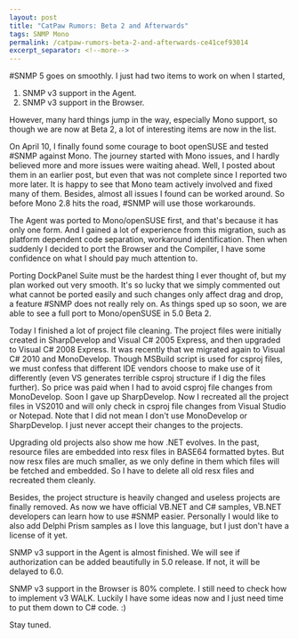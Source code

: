 ```yaml
---
layout: post
title: "CatPaw Rumors: Beta 2 and Afterwards"
tags: SNMP Mono
permalink: /catpaw-rumors-beta-2-and-afterwards-ce41cef93014
excerpt_separator: <!--more-->
---
```

#SNMP 5 goes on smoothly. I just had two items to work on when I started,

1. SNMP v3 support in the Agent.
1. SNMP v3 support in the Browser.

However, many hard things jump in the way, especially Mono support, so though we are now at Beta 2, a lot of interesting items are now in the list.
<!--more-->

On April 10, I finally found some courage to boot openSUSE and tested #SNMP against Mono. The journey started with Mono issues, and I hardly believed more and more issues were waiting ahead. Well, I posted about them in an earlier post, but even that was not complete since I reported two more later. It is happy to see that Mono team actively involved and fixed many of them. Besides, almost all issues I found can be worked around. So before Mono 2.8 hits the road, #SNMP will use those workarounds.

The Agent was ported to Mono/openSUSE first, and that's because it has only one form. And I gained a lot of experience from this migration, such as platform dependent code separation, workaround identification. Then when suddenly I decided to port the Browser and the Compiler, I have some confidence on what I should pay much attention to.

Porting DockPanel Suite must be the hardest thing I ever thought of, but my plan worked out very smooth. It's so lucky that we simply commented out what cannot be ported easily and such changes only affect drag and drop, a feature #SNMP does not really rely on. As things sped up so soon, we are able to see a full port to Mono/openSUSE in 5.0 Beta 2.

Today I finished a lot of project file cleaning. The project files were initially created in SharpDevelop and Visual C# 2005 Express, and then upgraded to Visual C# 2008 Express. It was recently that we migrated again to Visual C# 2010 and MonoDevelop. Though MSBuild script is used for csproj files, we must confess that different IDE vendors choose to make use of it differently (even VS generates terrible csproj structure if I dig the files further). So price was paid when I had to avoid csproj file changes from MonoDevelop. Soon I gave up SharpDevelop. Now I recreated all the project files in VS2010 and will only check in csproj file changes from Visual Studio or Notepad. Note that I did not mean I don't use MonoDevelop or SharpDevelop. I just never accept their changes to the projects.

Upgrading old projects also show me how .NET evolves. In the past, resource files are embedded into resx files in BASE64 formatted bytes. But now resx files are much smaller, as we only define in them which files will be fetched and embedded. So I have to delete all old resx files and recreated them cleanly.

Besides, the project structure is heavily changed and useless projects are finally removed. As now we have official VB.NET and C# samples, VB.NET developers can learn how to use #SNMP easier. Personally I would like to also add Delphi Prism samples as I love this language, but I just don't have a license of it yet.

SNMP v3 support in the Agent is almost finished. We will see if authorization can be added beautifully in 5.0 release. If not, it will be delayed to 6.0.

SNMP v3 support in the Browser is 80% complete. I still need to check how to implement v3 WALK. Luckily I have some ideas now and I just need time to put them down to C# code. :)

Stay tuned.
